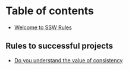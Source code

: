 # Table of contents

* [Welcome to SSW Rules](README.md)

## Rules to successful projects

* [Do you understand the value of consistency](rules-to-successful-projects/do-you-understand-the-value-of-consistency.md)

